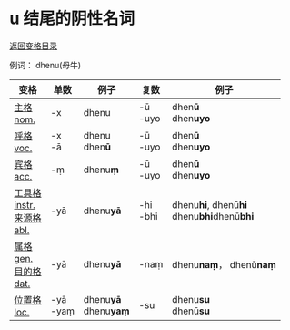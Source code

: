 # u 结尾的阴性名词

[返回变格目录](declension.md)

例词： dhenu\(母牛\)


| 变格 | 单数 | 例子 |复数 | 例子 |
| --- | ----- | ------ |---- | ---- |
| [主格<br>nom.](nom.md) |-x |dhenu |-ū<br>-uyo |dhen**ū**<br>dhen**uyo** |
| [呼格<br>voc.](voc.md) |-x<br>-ā |dhenu<br>dhen**ū** |-ū<br>-uyo |dhen**ū**<br>dhen**uyo** |
| [宾格<br>acc.](acc.md) |-ṃ |dhenu**ṃ** |-ū<br>-uyo |dhen**ū**<br>dhen**uyo** |
| [工具格<br>instr.](instr.md)<br>[来源格<br>abl.](abl.md) |-yā |dhenu**yā** |-hi<br>-bhi |dhenu**hi**, dhenū**hi**<br>dhenu**bhi**dhenū**bhi** | 
| [属格<br>gen.](gen.md)<br> [目的格<br>dat.](dat.md) |-yā |dhenu**yā** |-naṃ |dhenu**naṃ**， dhenū**naṃ**|
| [位置格<br>loc.](loc.md) |-yā<br>-yaṃ |dhenu**yā**<br>dhenu**yaṃ** |-su |dhenu**su**<br>dhenū**su** |

